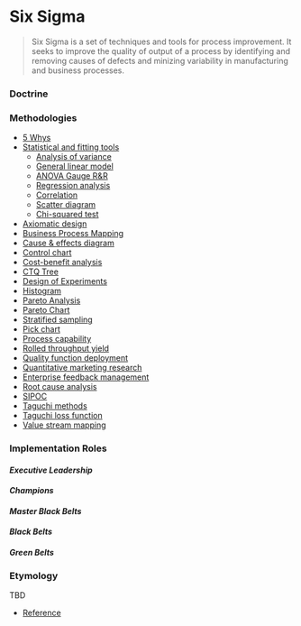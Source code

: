 # Six Sigma

> Six Sigma is a set of techniques and tools for process improvement. It seeks to improve the quality of output of a process
by identifying and removing causes of defects and minizing variability in manufacturing and business processes.

### Doctrine

### Methodologies

- [5 Whys]()
- [Statistical and fitting tools]()
  - [Analysis of variance]()
  - [General linear model]()
  - [ANOVA Gauge R&R]()
  - [Regression analysis]()
  - [Correlation]()
  - [Scatter diagram]()
  - [Chi-squared test]()
- [Axiomatic design](https://en.wikipedia.org/wiki/Axiomatic_design)
- [Business Process Mapping](https://en.wikipedia.org/wiki/Business_process_mapping)
- [Cause & effects diagram]()
- [Control chart](https://en.wikipedia.org/wiki/Control_chart)
- [Cost-benefit analysis](https://en.wikipedia.org/wiki/Cost%E2%80%93benefit_analysis)
- [CTQ Tree](https://en.wikipedia.org/wiki/CTQ_tree)
- [Design of Experiments](https://en.wikipedia.org/wiki/Design_of_experiments)
- [Histogram](https://en.wikipedia.org/wiki/Histogram)
- [Pareto Analysis](https://en.wikipedia.org/wiki/Pareto_analysis)
- [Pareto Chart](https://en.wikipedia.org/wiki/Pareto_chart)
- [Stratified sampling](https://en.wikipedia.org/wiki/Stratified_sampling)
- [Pick chart](https://en.wikipedia.org/wiki/Pick_chart)
- [Process capability](https://en.wikipedia.org/wiki/Process_capability)
- [Rolled throughput yield](https://en.wikipedia.org/wiki/Rolled_throughput_yield)
- [Quality function deployment](https://en.wikipedia.org/wiki/Quality_function_deployment)
- [Quantitative marketing research](https://en.wikipedia.org/wiki/Quantitative_marketing_research)
- [Enterprise feedback management](https://en.wikipedia.org/wiki/Enterprise_feedback_management)
- [Root cause analysis](https://en.wikipedia.org/wiki/Root_cause_analysis)
- [SIPOC](https://en.wikipedia.org/wiki/SIPOC)
- [Taguchi methods](https://en.wikipedia.org/wiki/Taguchi_methods)
- [Taguchi loss function](https://en.wikipedia.org/wiki/Taguchi_loss_function)
- [Value stream mapping](https://en.wikipedia.org/wiki/Value_stream_mapping)

### Implementation Roles

#### *Executive Leadership*

#### *Champions*

#### *Master Black Belts*

#### *Black Belts*

#### *Green Belts*



### Etymology

TBD


- [Reference](https://en.wikipedia.org/wiki/Six_Sigma)


